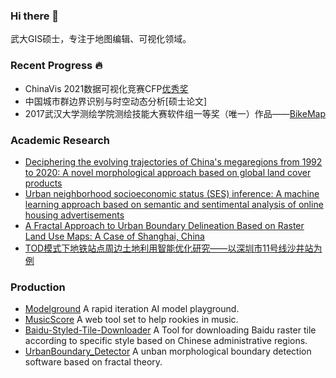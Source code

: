 ### Hi there 👋

武大GIS硕士，专注于地图编辑、可视化领域。

### Recent Progress :fire:

- ChinaVis 2021数据可视化竞赛CFP[优秀奖](http://www.chinavis.org/2021/challenge.html)
- 中国城市群边界识别与时空动态分析[硕士论文]
- 2017武汉大学测绘学院测绘技能大赛软件组一等奖（唯一）作品——[BikeMap](https://github.com/ly15927086342/BikeMap)

### Academic Research
- [Deciphering the evolving trajectories of China's megaregions from 1992 to 2020: A novel morphological approach based on global land cover products](https://www.sciencedirect.com/science/article/abs/pii/S0143622824000109)
- [Urban neighborhood socioeconomic status (SES) inference: A machine learning approach based on semantic and sentimental analysis of online housing advertisements](https://www.sciencedirect.com/science/article/abs/pii/S0197397522000698)
- [A Fractal Approach to Urban Boundary Delineation Based on Raster Land Use Maps: A Case of Shanghai, China](https://www.mdpi.com/2073-445X/10/9/941)
- [TOD模式下地铁站点周边土地利用智能优化研究——以深圳市11号线沙井站为例](https://kns.cnki.net/kcms/detail/detail.aspx?dbcode=CAPJ&dbname=CAPJLAST&filename=CHXG20201225024&uniplatform=NZKPT&v=44qgDeFOLpnb1-7KJcGiUakdqN6beKylCo9zvIvCKO1wOKSJB4mzlmA5oQsNCmKe)

### Production
- [Modelground](https://tryiscool.space) A rapid iteration AI model playground.
- [MusicScore](https://tryiscool.space/music-score/) A web tool set to help rookies in music.
- [Baidu-Styled-Tile-Downloader](https://github.com/ly15927086342/Baidu-Styled-Tile-Downloader) A Tool for downloading Baidu raster tile according to specific style based on Chinese administrative regions.
- [UrbanBoundary_Detector](https://github.com/ly15927086342/UrbanBoundary_Detector) A unban morphological boundary detection software based on fractal theory.

<!-- ### Offer:raised_hand:

- [x] 美团地图服务部（北京） -->


<!-- <img src="./wxcode.jpg" height=150 width=150 /> -->

<!-- [CSDN](https://blog.csdn.net/lyandgh) -->
<!-- [BikeMap](https://railwayhs.cn/bikemap/map.html) -->

<!-- [Bilibili](https://space.bilibili.com/107305087/) -->

<!--
**ly15927086342/ly15927086342** is a ✨ _special_ ✨ repository because its `README.md` (this file) appears on your GitHub profile.

Here are some ideas to get you started:

- 🔭 I’m currently working on ...
- 🌱 I’m currently learning ...
- 👯 I’m looking to collaborate on ...
- 🤔 I’m looking for help with ...
- 💬 Ask me about ...
- 📫 How to reach me: ...
- 😄 Pronouns: ...
- ⚡ Fun fact: ...
-->
